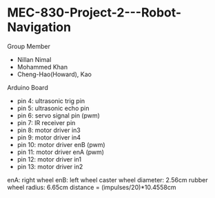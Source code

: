 # MEC-830-Project-2---Robot-Navigation

Group Member 

 - Nillan Nimal
 - Mohammed Khan
 - Cheng-Hao(Howard), Kao

 Arduino Board


 - pin 4: ultrasonic trig pin
 - pin 5: ultrasonic echo pin
 - pin 6: servo signal pin (pwm)
 - pin 7: IR receiver pin
 - pin 8: motor driver in3
 - pin 9: motor driver in4
 - pin 10: motor driver enB (pwm)
 - pin 11: motor driver enA (pwm)
 - pin 12: motor driver in1
 - pin 13: motor driver in2

enA: right wheel
enB: left wheel 
caster wheel diameter: 2.56cm
rubber wheel radius: 6.65cm
distance = (impulses/20)*10.4558cm

 
